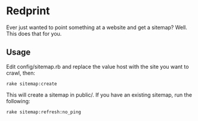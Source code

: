 # Redprint

Ever just wanted to point something at a website and get a sitemap? Well. This does that for you.

## Usage
Edit config/sitemap.rb and replace the value host with the site you want to crawl, then:

    rake sitemap:create

This will create a sitemap in public/. If you have an existing sitemap, run the following:

    rake sitemap:refresh:no_ping
